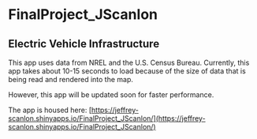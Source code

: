 # FinalProject_JScanlon
## Electric Vehicle Infrastructure

This app uses data from NREL and the U.S. Census Bureau.
Currently, this app takes about 10-15 seconds to load because of the size of data that is being read and rendered into the map.

However, this app will be updated soon for faster performance.

The app is housed here: [https://jeffrey-scanlon.shinyapps.io/FinalProject_JScanlon/](https://jeffrey-scanlon.shinyapps.io/FinalProject_JScanlon/)
